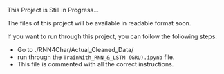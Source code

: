 This Project is Still in Progress...

The files of this project will be available in readable format soon.

If you want to run through this project, you can follow the following steps:

* Go to ./RNN4Char/Actual_Cleaned_Data/
* run through the `TrainWith_RNN_&_LSTM (GRU).ipynb` file.
* This file is commented with all the correct instructions.
